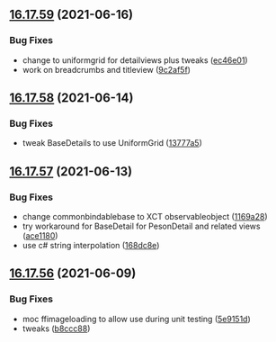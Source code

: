 ## [16.17.59](https://github.com/phandcock/GrampsView/compare/v16.17.58...v16.17.59) (2021-06-16)


### Bug Fixes

* change to uniformgrid for detailviews plus tweaks ([ec46e01](https://github.com/phandcock/GrampsView/commit/ec46e01fd64ec05529bae24521d1011f9cb934ff))
* work on breadcrumbs and titleview ([9c2af5f](https://github.com/phandcock/GrampsView/commit/9c2af5f23c49ecb5ce77138f6f6e97fb9d5f4094))



## [16.17.58](https://github.com/phandcock/GrampsView/compare/v16.17.57...v16.17.58) (2021-06-14)


### Bug Fixes

* tweak BaseDetails to use UniformGrid ([13777a5](https://github.com/phandcock/GrampsView/commit/13777a5e730a97c2f3fbc7e13170198db2be7a23))



## [16.17.57](https://github.com/phandcock/GrampsView/compare/v16.17.56...v16.17.57) (2021-06-13)


### Bug Fixes

* change commonbindablebase to XCT observableobject ([1169a28](https://github.com/phandcock/GrampsView/commit/1169a28aa83bb7b5d5f646f8dfb7e2b1d7c3dfb4))
* try workaround for BaseDetail for PesonDetail and related views ([ace1180](https://github.com/phandcock/GrampsView/commit/ace1180ef85ec49efb6d7c577f13e5426d712abd))
* use c# string interpolation ([168dc8e](https://github.com/phandcock/GrampsView/commit/168dc8e9205bbcd9efe74c7bbcaf424838cf6f67))



## [16.17.56](https://github.com/phandcock/GrampsView/compare/v16.17.55...v16.17.56) (2021-06-09)


### Bug Fixes

* moc ffimageloading to allow use during unit testing ([5e9151d](https://github.com/phandcock/GrampsView/commit/5e9151df14e22a3759d7c7f6a620a0ce08db4e55))
* tweaks ([b8ccc88](https://github.com/phandcock/GrampsView/commit/b8ccc8822a610b758f586ac65f5786098fdfd783))




